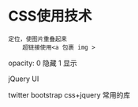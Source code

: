 # CSS使用技术
	定位，使图片重叠起来
		超链接使用<a 包裹 img >
opacity: 0 隐藏 1 显示

jQuery UI 

twitter
bootstrap css+jquery 常用的库
